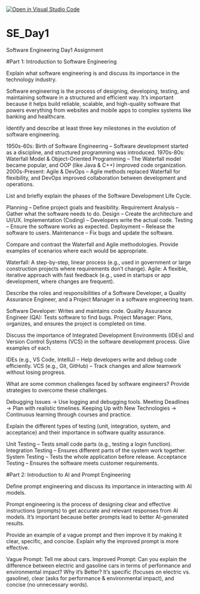 [![Open in Visual Studio Code](https://classroom.github.com/assets/open-in-vscode-2e0aaae1b6195c2367325f4f02e2d04e9abb55f0b24a779b69b11b9e10269abc.svg)](https://classroom.github.com/online_ide?assignment_repo_id=18391084&assignment_repo_type=AssignmentRepo)
# SE_Day1
Software Engineering Day1 Assignment

#Part 1: Introduction to Software Engineering

Explain what software engineering is and discuss its importance in the technology industry.

Software engineering is the process of designing, developing, testing, and maintaining software in a structured and efficient way. It’s important because it helps build reliable, scalable, and high-quality software that powers everything from websites and mobile apps to complex systems like banking and healthcare.


Identify and describe at least three key milestones in the evolution of software engineering.

1950s-60s: Birth of Software Engineering – Software development started as a discipline, and structured programming was introduced.
1970s-80s: Waterfall Model & Object-Oriented Programming – The Waterfall model became popular, and OOP (like Java & C++) improved code organization.
2000s-Present: Agile & DevOps – Agile methods replaced Waterfall for flexibility, and DevOps improved collaboration between development and operations.

List and briefly explain the phases of the Software Development Life Cycle.

Planning – Define project goals and feasibility.
Requirement Analysis – Gather what the software needs to do.
Design – Create the architecture and UI/UX.
Implementation (Coding) – Developers write the actual code.
Testing – Ensure the software works as expected.
Deployment – Release the software to users.
Maintenance – Fix bugs and update the software.

Compare and contrast the Waterfall and Agile methodologies. Provide examples of scenarios where each would be appropriate.

Waterfall: A step-by-step, linear process (e.g., used in government or large construction projects where requirements don’t change).
Agile: A flexible, iterative approach with fast feedback (e.g., used in startups or app development, where changes are frequent).

Describe the roles and responsibilities of a Software Developer, a Quality Assurance Engineer, and a Project Manager in a software engineering team.

Software Developer: Writes and maintains code.
Quality Assurance Engineer (QA): Tests software to find bugs.
Project Manager: Plans, organizes, and ensures the project is completed on time.

Discuss the importance of Integrated Development Environments (IDEs) and Version Control Systems (VCS) in the software development process. Give examples of each.

IDEs (e.g., VS Code, IntelliJ) – Help developers write and debug code efficiently.
VCS (e.g., Git, GitHub) – Track changes and allow teamwork without losing progress.

What are some common challenges faced by software engineers? Provide strategies to overcome these challenges.

Debugging Issues → Use logging and debugging tools.
Meeting Deadlines → Plan with realistic timelines.
Keeping Up with New Technologies → Continuous learning through courses and practice.

Explain the different types of testing (unit, integration, system, and acceptance) and their importance in software quality assurance.

Unit Testing – Tests small code parts (e.g., testing a login function).
Integration Testing – Ensures different parts of the system work together.
System Testing – Tests the whole application before release.
Acceptance Testing – Ensures the software meets customer requirements.

#Part 2: Introduction to AI and Prompt Engineering


Define prompt engineering and discuss its importance in interacting with AI models.

Prompt engineering is the process of designing clear and effective instructions (prompts) to get accurate and relevant responses from AI models. It’s important because better prompts lead to better AI-generated results.


Provide an example of a vague prompt and then improve it by making it clear, specific, and concise. Explain why the improved prompt is more effective.

Vague Prompt: Tell me about cars.
Improved Prompt: Can you explain the difference between electric and gasoline cars in terms of performance and environmental impact?
Why it’s Better? It’s specific (focuses on electric vs. gasoline), clear (asks for performance & environmental impact), and concise (no unnecessary words).
